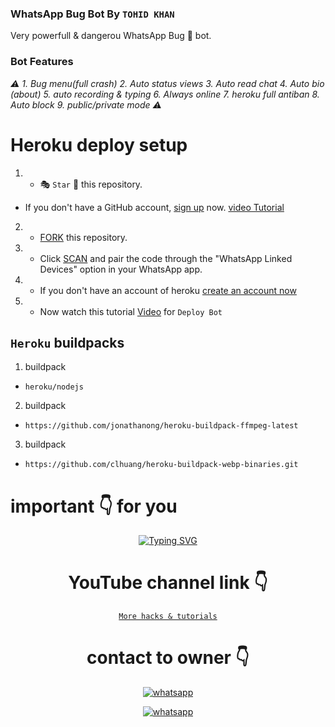 ### WhatsApp Bug Bot By `TOHID KHAN`
Very powerfull & dangerou WhatsApp Bug 🐛 bot. 
### Bot Features
*⚠️ 1. Bug menu(full crash) 2. Auto status views 3. Auto read chat 4. Auto bio (about) 5. auto recording & typing 6. Always online 7. heroku full antiban 8. Auto block 9. public/private mode ⚠️*


# Heroku deploy setup


   1. - 🎭 `Star` 🌟 this repository.
- If you don't have a GitHub account, [sign up](https://github.com/join) now. [video Tutorial](youtube.com/@tohidkhan_6332)
2.  - [FORK](https://github.com/tohidkhan6332/TECH-GOD-BUG-BOT/fork) this repository.
3.   - Click [SCAN](https://replit.com/@DGXeon/Xeon-PairCode?v=1) and pair the code through the "WhatsApp Linked Devices" option in your WhatsApp app.

4.   - If you don't have an account of heroku [create an account now](https://signup.heroku.com/?utm_source=google&utm_medium=paid_search&utm_campaign=india_heraw&utm_content=general-branded-search-rsa&utm_term=heroku&gad_source=1&gclid=CjwKCAjwg8qzBhAoEiwAWagLrCB1qhEv4Ky_E2Cuq5B0IpFvo719eVtrPnfRrmqiZf0YowEy6susTxoCBAIQAvD_BwE)
5.  - Now watch this tutorial [Video](youtube.com/@tohidkhan_6332) for `Deploy Bot`



## `Heroku` buildpacks
1. buildpack
-     heroku/nodejs
   
2. buildpack
-     https://github.com/jonathanong/heroku-buildpack-ffmpeg-latest
3. buildpack

-     https://github.com/clhuang/heroku-buildpack-webp-binaries.git





#  important 👇 for you

<div align="center">
<a href="https://www.instagram.com/tohidkhan6332/"><img src="https://readme-typing-svg.demolab.com?font=Ribeye&size=50&pause=1000&color=G0B1&center=true&width=910&height=100&lines=Don't+Forget+To+Subscribe;my+YouTube+Channel;PROGRAM+By+TOHID-KHAN" alt="Typing SVG" /></a>
  
# YouTube channel link 👇 
   [`More hacks & tutorials`](youtube.com/@tohidkhan_6332)

# contact to owner 👇    
<a aria-label="Join our chats" href="https://wa.me/917849917350?text=Hi!! `Tohid khan` Sir, I need Your Help" target="_blank">
    <img alt="whatsapp" src="https://img.shields.io/badge/Owner%20Whatsapp-25D366?style=for-the-badge&logo=whatsapp&logoColor=white" />
</p>
<a aria-label="Join our chats" href="(https://whatsapp.com/channel/0029Va9Ufzi8kyyEnEHvOm1h)" target="_blank">
    <img alt="whatsapp" src="https://img.shields.io/badge/WhatsApp%20Channel-25D366?style=for-the-badge&logo=whatsapp&logoColor=white" />
</p>
